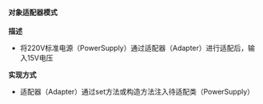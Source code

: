 #### 对象适配器模式 ####

**描述**
- 将220V标准电源（PowerSupply）通过适配器（Adapter）进行适配后，输入15V电压

**实现方式**
- 适配器（Adapter）通过set方法或构造方法注入待适配类（PowerSupply）